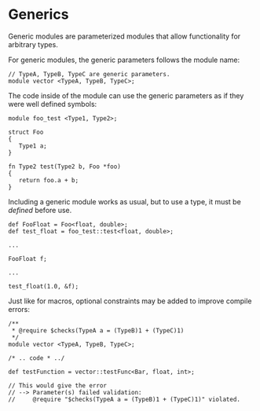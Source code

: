 # Generics

Generic modules are parameterized modules that allow functionality for arbitrary types.

For generic modules, the generic parameters follows the module name:

```
// TypeA, TypeB, TypeC are generic parameters.
module vector <TypeA, TypeB, TypeC>;
```

The code inside of the module can use the generic parameters as if they were well defined symbols:

```
module foo_test <Type1, Type2>;

struct Foo 
{
   Type1 a;
}

fn Type2 test(Type2 b, Foo *foo) 
{
   return foo.a + b;
}
```

Including a generic module works as usual, but to use a type, it must be *defined* before use.

```
def FooFloat = Foo<float, double>;
def test_float = foo_test::test<float, double>;

...

FooFloat f;

...

test_float(1.0, &f);

```

Just like for macros, optional constraints may be added to improve compile errors:

```
/**
 * @require $checks(TypeA a = (TypeB)1 + (TypeC)1)
 */ 
module vector <TypeA, TypeB, TypeC>;

/* .. code * ../
```

```
def testFunction = vector::testFunc<Bar, float, int>;

// This would give the error 
// --> Parameter(s) failed validation: 
//     @require "$checks(TypeA a = (TypeB)1 + (TypeC)1)" violated.
```

